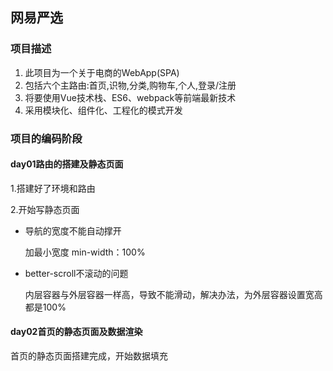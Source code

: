 ## 网易严选

### 项目描述

1. 此项目为一个关于电商的WebApp(SPA)
2. 包括六个主路由:首页,识物,分类,购物车,个人,登录/注册
3. 将要使用Vue技术栈、ES6、webpack等前端最新技术
4. 采用模块化、组件化、工程化的模式开发


### 项目的编码阶段

#### day01路由的搭建及静态页面

1.搭建好了环境和路由

2.开始写静态页面

- 导航的宽度不能自动撑开

  加最小宽度 min-width：100%

- better-scroll不滚动的问题

  内层容器与外层容器一样高，导致不能滑动，解决办法，为外层容器设置宽高都是100%

#### day02首页的静态页面及数据渲染

首页的静态页面搭建完成，开始数据填充

